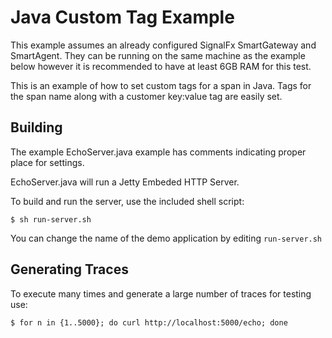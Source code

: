 # Java Custom Tag Example

This example assumes an already configured SignalFx SmartGateway and SmartAgent. They can be running on the same machine as the example below however it is recommended to have at least 6GB RAM for this test.

This is an example of how to set custom tags for a span in Java.
Tags for the span name along with a customer key:value tag are easily set.

## Building

The example EchoServer.java example has comments indicating proper place for settings.

EchoServer.java will run a Jetty Embeded HTTP Server. 

To build and run the server, use the included shell script:
```
$ sh run-server.sh
```
You can change the name of the demo application by editing ```run-server.sh```

## Generating Traces

To execute many times and generate a large number of traces for testing use:
```
$ for n in {1..5000}; do curl http://localhost:5000/echo; done
```
